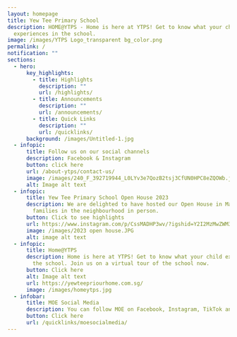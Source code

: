 ```yaml
---
layout: homepage
title: Yew Tee Primary School
description: HOME@YTPS - Home is here at YTPS! Get to know what your child
  experiences in the school.
image: /images/YTPS Logo_transparent bg_color.png
permalink: /
notification: ""
sections:
  - hero:
      key_highlights:
        - title: Highlights
          description: ""
          url: /highlights/
        - title: Announcements
          description: ""
          url: /announcements/
        - title: Quick Links
          description: ""
          url: /quicklinks/
      background: /images/Untitled-1.jpg
  - infopic:
      title: Follow us on our social channels
      description: Facebook & Instagram
      button: click here
      url: /about-ytps/contact-us/
      image: /images/240_F_392719944_L0LYv3e7QozB2tsj3CfUN0HPC8eZQOWb.jpg
      alt: Image alt text
  - infopic:
      title: Yew Tee Primary School Open House 2023
      description: We are delighted to have hosted our Open House in May and met
        families in the neighbourhood in person.
      button: Click to see highlights
      url: https://www.instagram.com/p/CssMADHP3wv/?igshid=Y2I2MzMwZWM3ZA==
      image: /images/2023 open house.JPG
      alt: image alt text
  - infopic:
      title: Home@YTPS
      description: Home is here at YTPS! Get to know what your child experiences in
        the school. Join us on a virtual tour of the school now.
      button: Click here
      alt: Image alt text
      url: https://yewteepriourhome.com.sg/
      image: /images/homeytps.jpg
  - infobar:
      title: MOE Social Media
      description: You can follow MOE on Facebook, Instagram, TikTok and Twitter
      button: Click here
      url: /quicklinks/moesocialmedia/
---
```

